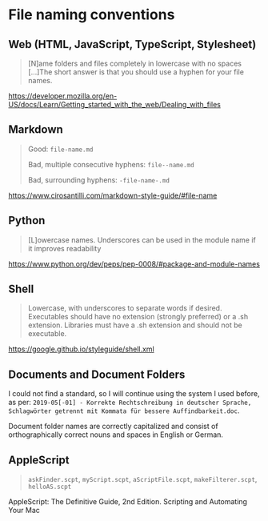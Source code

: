 # File naming conventions

## Web (HTML, JavaScript, TypeScript, Stylesheet)

> [N]ame folders and files completely in lowercase with no spaces […]The short answer is that you should use a hyphen for your file names.

https://developer.mozilla.org/en-US/docs/Learn/Getting_started_with_the_web/Dealing_with_files

## Markdown

> Good: `file-name.md`
>
> Bad, multiple consecutive hyphens: `file--name.md`
>
> Bad, surrounding hyphens: `-file-name-.md`

https://www.cirosantilli.com/markdown-style-guide/#file-name

## Python

> [L]owercase names. Underscores can be used in the module name if it improves readability

https://www.python.org/dev/peps/pep-0008/#package-and-module-names

## Shell

> Lowercase, with underscores to separate words if desired.
> Executables should have no extension (strongly preferred) or a .sh extension. Libraries must have a .sh extension and should not be executable.

https://google.github.io/styleguide/shell.xml

## Documents and Document Folders

I could not find a standard, so I will continue using the system I used before, as per: `2019-05[-01] - Korrekte Rechtschreibung in deutscher Sprache, Schlagwörter getrennt mit Kommata für bessere Auffindbarkeit.doc`.

Document folder names are correctly capitalized and consist of orthographically correct nouns and spaces in English or German.

## AppleScript

> `askFinder.scpt`, `myScript.scpt`, `aScriptFile.scpt`, `makeFilterer.scpt`, `helloAS.scpt`

AppleScript: The Definitive Guide, 2nd Edition. Scripting and Automating Your Mac
